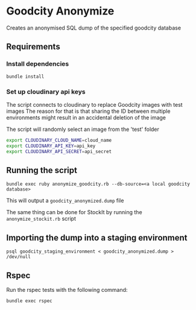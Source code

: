# Goodcity Anonymize
Creates an anonymised SQL dump of the specified goodcity database

## Requirements

### Install dependencies

`bundle install`

### Set up cloudinary api keys

The script connects to cloudinary to replace Goodcity images with test images
The reason for that is that sharing the ID between multiple environments might result in an accidental deletion of the image

The script will randomly select an image from the 'test' folder

```bash
export CLOUDINARY_CLOUD_NAME=cloud_name
export CLOUDINARY_API_KEY=api_key
export CLOUDINARY_API_SECRET=api_secret
```

## Running the script

`bundle exec ruby anonymize_goodcity.rb --db-source=<a local goodcity database>`

This will output a `goodcity_anonymized.dump` file

The same thing can be done for StockIt by running the `anonymize_stockit.rb` script

## Importing the dump into a staging environment

`psql goodcity_staging_environment < goodcity_anonymized.dump > /dev/null`

## Rspec

Run the rspec tests with the following command:

`bundle exec rspec`